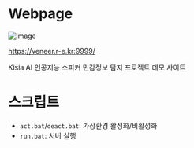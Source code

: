 # Webpage

![image](https://github.com/veneer-KISIA/Webpage/assets/88125431/a3de6102-f857-4fb7-a36b-96994514bae0)


https://veneer.r-e.kr:9999/

Kisia AI 인공지능 스피커 민감정보 탐지 프로젝트 데모 사이트

# 스크립트
- `act.bat`/`deact.bat`: 가상환경 활성화/비활성화
- `run.bat`: 서버 실행